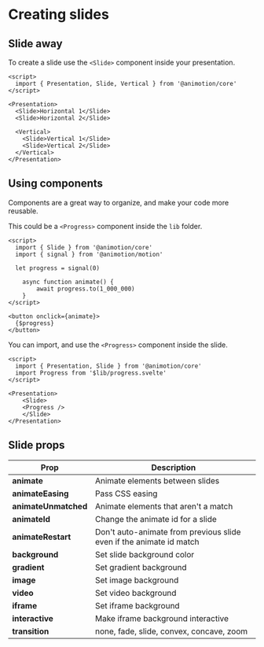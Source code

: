 <script lang="ts">
	import Slides from './slides.svelte'
	import Components from './components.svelte'
</script>

# Creating slides

## Slide away

<Slides />

To create a slide use the `<Slide>` component inside your presentation.

```svelte
<script>
  import { Presentation, Slide, Vertical } from '@animotion/core'
</script>

<Presentation>
  <Slide>Horizontal 1</Slide>
  <Slide>Horizontal 2</Slide>

  <Vertical>
    <Slide>Vertical 1</Slide>  
    <Slide>Vertical 2</Slide>  
  </Vertical>
</Presentation>
```

## Using components

Components are a great way to organize, and make your code more reusable.

<Components />

This could be a `<Progress>` component inside the `lib` folder.

```svelte
<script>
  import { Slide } from '@animotion/core'
  import { signal } from '@animotion/motion'

  let progress = signal(0)

	async function animate() {
		await progress.to(1_000_000)
	}  
</script>

<button onclick={animate}>
  {$progress}
</button>
```

You can import, and use the `<Progress>` component inside the slide.

```svelte
<script>
  import { Presentation, Slide } from '@animotion/core'
  import Progress from '$lib/progress.svelte'
</script>

<Presentation>
	<Slide>
  	<Progress />
	</Slide>
</Presentation>
```

## Slide props

| Prop                 | Description                                                         |
|----------------------|---------------------------------------------------------------------|
| **animate**          | Animate elements between slides                                     |
| **animateEasing**    | Pass CSS easing                                                     |
| **animateUnmatched** | Animate elements that aren't a match                                |
| **animateId**        | Change the animate id for a slide                                   |
| **animateRestart**   | Don't auto-animate from previous slide even if the animate id match |
| **background**       | Set slide background color                                          |
| **gradient**         | Set gradient background                                             |
| **image**            | Set image background                                                |
| **video**            | Set video background                                                |
| **iframe**           | Set iframe background                                               |
| **interactive**      | Make iframe background interactive                                  |
| **transition**       | none, fade, slide, convex, concave, zoom		                  			 |
